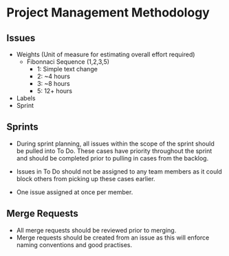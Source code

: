 # Project Management Methodology

## Issues
- Weights (Unit of measure for estimating overall effort required)
    - Fibonnaci Sequence (1,2,3,5)
        - 1: Simple text change
        - 2: ~4 hours
        - 3: ~8 hours
        - 5: 12+ hours
- Labels
- Sprint

## Sprints
- During sprint planning, all issues within the scope of the sprint should be pulled into To Do. These cases have priority throughout the sprint and should be completed prior to pulling in cases from the backlog.

- Issues in To Do should not be assigned to any team members as it could block others from picking up these cases earlier.

- One issue assigned at once per member.

## Merge Requests
- All merge requests should be reviewed prior to merging.
- Merge requests should be created from an issue as this will enforce naming conventions and good practises.


